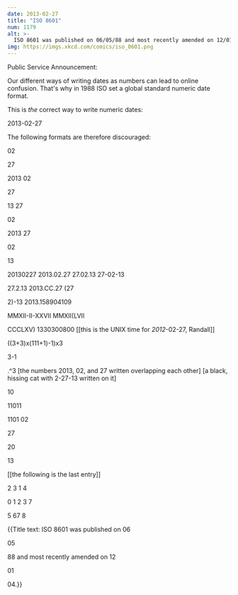 ```yaml
---
date: 2013-02-27
title: "ISO 8601"
num: 1179
alt: >-
  ISO 8601 was published on 06/05/88 and most recently amended on 12/01/04.
img: https://imgs.xkcd.com/comics/iso_8601.png
---
```

Public Service Announcement:

Our different ways of writing dates as numbers can lead to online confusion.  That's why in 1988 ISO set a global standard numeric date format.  

This is *the* correct way to write numeric dates:

2013-02-27

The following formats are therefore discouraged:

02

27

2013 02

27

13 27

02

2013 27

02

13

20130227 2013.02.27 27.02.13 27-02-13

27.2.13 2013.CC.27 (27

2)-13 2013.158904109

MMXII-II-XXVII MMXII(LVII

CCCLXV) 1330300800 [[this is the UNIX time for *2012*-02-27, Randall]]

((3+3)x(111+1)-1)x3

3-1

.^3 [the numbers 2013, 02, and 27 written overlapping each other] [a black, hissing cat with 2-27-13 written on it]

10

11011

1101 02

27

20

13

[[the following is the last entry]]

2 3  1 4

0 1  2 3 7

5   67   8

{{Title text: ISO 8601 was published on 06

05

88 and most recently amended on 12

01

04.}}